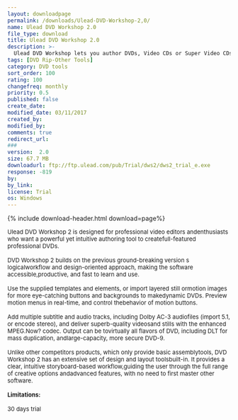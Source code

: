 ```yaml
---
layout: downloadpage
permalink: /downloads/Ulead-DVD-Workshop-2,0/
name: Ulead DVD Workshop 2.0
file_type: download
title: Ulead DVD Workshop 2.0
description: >-
  Ulead DVD Workshop lets you author DVDs, Video CDs or Super Video CDs
tags: [DVD Rip-Other Tools]
category: DVD tools
sort_order: 100
rating: 100
changefreq: monthly
priority: 0.5
published: false
create_date: 
modified_date: 03/11/2017
created_by: 
modified_by: 
comments: true
redirect_url: 
### 
version:  2.0
size: 67.7 MB
downloadurl: ftp://ftp.ulead.com/pub/Trial/dws2/dws2_trial_e.exe
response: -819
by: 
by_link: 
license: Trial 
os: Windows
---
```


{% include download-header.html download=page%}

<p style="fix-download-text !important">
<p><font size="2"><p>Ulead DVD Workshop 2 is designed for professional video editors andenthusiasts who want a powerful yet intuitive authoring tool to createfull-featured professional DVDs. <br />
<br />
DVD Workshop 2 builds on the previous ground-breaking version s logicalworkflow and design-oriented approach, making the software accessible,productive, and fast to learn and use. <br />
<br />
Use the supplied templates and elements, or import layered still ormotion images for more eye-catching buttons and backgrounds to makedynamic DVDs. Preview motion menus in real-time, and control thebehavior of motion buttons. <br />
<br />
Add multiple subtitle and audio tracks, including Dolby AC-3 audiofiles (import 5.1, or encode stereo), and deliver superb-quality videosand stills with the enhanced MPEG.Now? codec. Output can be tovirtually all flavors of DVD, including DLT for mass duplication, andlarge-capacity, more secure DVD-9. <br />
<br />
Unlike other competitors products, which only provide basic assemblytools, DVD Workshop 2 has an extensive set of design and layout toolsbuilt-in. It provides a clear, intuitive storyboard-based workflow,guiding the user through the full range of creative options andadvanced features, with no need to first master other software.<br />
<br />
<span><strong>Limitations:</strong></span><br />
<br />
30 days trial</p></p></p>
